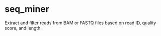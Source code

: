 # seq_miner
Extract and filter reads from BAM or FASTQ files based on read ID, quality score, and length.
